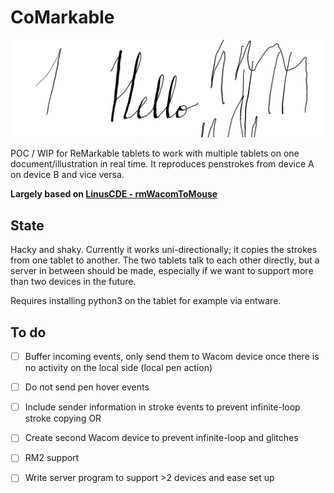 # CoMarkable
![](2021-02-02-20-53-15.png)

POC / WIP for ReMarkable tablets to work with multiple tablets on one document/illustration in real time. It reproduces penstrokes from device A on device B and vice versa. 

**Largely based on [LinusCDE - rmWacomToMouse](https://github.com/LinusCDE/rmWacomToMouse)**

## State 

Hacky and shaky. Currently it works uni-directionally; it copies the strokes from one tablet to another. The two tablets talk to each other directly, but a server in between should be made, especially if we want to support more than two devices in the future. 

Requires installing python3 on the tablet for example via entware.

## To do

- [ ] Buffer incoming events, only send them to Wacom device once there is no activity on the local side (local pen action)
- [ ] Do not send pen hover events
- [ ] Include sender information in stroke events to prevent infinite-loop stroke copying
OR
- [ ] Create second Wacom device to prevent infinite-loop and glitches
- [ ] RM2 support
- [ ] Write server program to support >2 devices and ease set up

